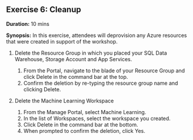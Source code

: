 ## **Exercise 6:** Cleanup 

**Duration:** 10 mins

**Synopsis:** In this exercise, attendees will deprovision any Azure resources that were created in support of the workshop.

1.	Delete the Resource Group in which you placed your SQL Data Warehouse, Storage Account and App Services.
    1.	From the Portal, navigate to the blade of your Resource Group and click Delete in the command bar at the top.
    2.	Confirm the deletion by re-typing the resource group name and clicking Delete.

2.	Delete the Machine Learning Workspace
    1.	From the Manage Portal, select Machine Learning.
    2.	In the list of Workspaces, select the workspace you created.
    3.	Click Delete in the command bar at the bottom.
    4.	When prompted to confirm the deletion, click Yes.